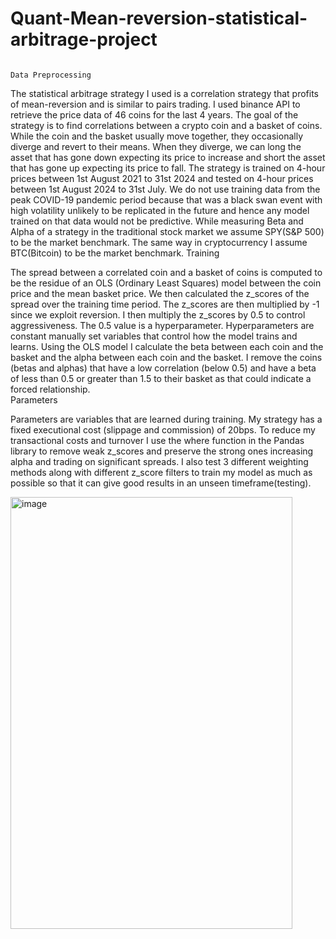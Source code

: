 # Quant-Mean-reversion-statistical-arbitrage-project

                                                                                                Data Preprocessing 
                                                                                                
The statistical arbitrage strategy I used is a correlation strategy that profits of mean-reversion and is similar to pairs trading. I used binance API to retrieve the price data of 46 coins for the last 4 years. The goal of the strategy is to find correlations between a crypto coin and a basket of coins. While the coin and the basket usually move together, they occasionally diverge and revert to their means. When they diverge, we can long the asset that has gone down expecting its price to increase and short the asset that has gone up expecting its price to fall. 
The strategy is trained on 4-hour prices between 1st August 2021 to 31st 2024 and tested on 4-hour prices between 1st August 2024 to 31st July. We do not use training data from the peak COVID-19 pandemic period because that was a black swan event with high volatility unlikely to be replicated in the future and hence any model trained on that data would not be predictive. 
While measuring Beta and Alpha of a strategy in the traditional stock market we assume SPY(S&P 500) to be the market benchmark. The same way in cryptocurrency I assume BTC(Bitcoin) to be the market benchmark. 
                                                                                                   Training 
                                                                                                   
The spread between a correlated coin and a basket of coins is computed to be the residue of an OLS (Ordinary Least Squares) model between the coin price and the mean basket price. We then calculated the z_scores of the spread over the training time period. The z_scores are then multiplied by -1 since we exploit reversion. I then multiply the z_scores by 0.5 to control aggressiveness. The 0.5 value is a hyperparameter. 
Hyperparameters are constant manually set variables that control how the model trains and learns. Using the OLS model I calculate the beta between each coin and the basket and the alpha between each coin and the basket. I remove the coins (betas and alphas) that have a low correlation (below 0.5) and have a beta of less than 0.5 or greater than 1.5 to their basket as that could indicate a forced relationship.  
                                                                                                  Parameters
                                                                                                  
Parameters are variables that are learned during training. My strategy has a fixed executional cost (slippage and commission) of 20bps. To reduce my transactional costs and turnover I use the where function in the Pandas library to remove weak z_scores and preserve the strong ones increasing alpha and trading on significant spreads. I also test 3 different weighting methods along with different z_score filters to train my model as much as possible so that it can give good results in an unseen timeframe(testing). 



                                  
 

<img width="451" height="691" alt="image" src="https://github.com/user-attachments/assets/1ca4d593-0672-4dbd-ab3d-e6baa610b10e" />
